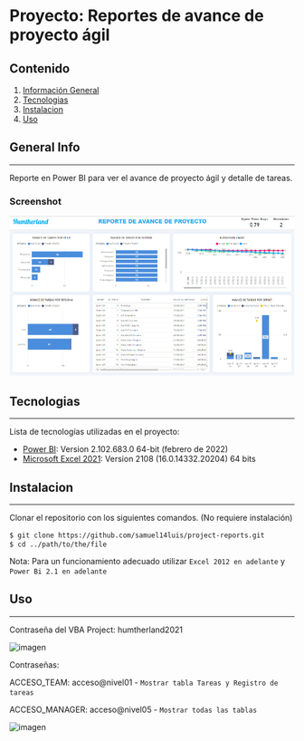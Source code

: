 # Proyecto: Reportes de avance de proyecto ágil

## Contenido
1. [Información General](#general-info)
2. [Tecnologias](#tecnologias)
3. [Instalacion](#instalacion)
4. [Uso](#uso)

## General Info
***
Reporte en Power BI para ver el avance de proyecto ágil y detalle de tareas. 
### Screenshot
![Image text](./images/captura01-dashboard.png)

## Tecnologias
***
Lista de tecnologías utilizadas en el proyecto:
* [Power BI](https://example.com): Version 2.102.683.0 64-bit (febrero de 2022) 
* [Microsoft Excel 2021](https://example.com): Version 2108 (16.0.14332.20204) 64 bits

## Instalacion
***
Clonar el repositorio con los siguientes comandos. (No requiere instalación) 
```
$ git clone https://github.com/samuel14luis/project-reports.git
$ cd ../path/to/the/file
```
Nota: Para un funcionamiento adecuado utilizar ```Excel 2012 en adelante``` y ```Power Bi 2.1 en adelante```

## Uso
***
Contraseña del VBA Project: humtherland2021

![imagen](https://user-images.githubusercontent.com/25417920/155059223-2f118a90-f608-4974-a43c-35d66462548c.png)

Contraseñas: 

  ACCESO_TEAM: acceso@nivel01 - ```Mostrar tabla Tareas y Registro de tareas```
  
  ACCESO_MANAGER: acceso@nivel05 - ```Mostrar todas las tablas```
  
![imagen](https://user-images.githubusercontent.com/25417920/155059638-666a7c9c-e794-4898-ab96-ec4215a943b7.png)


